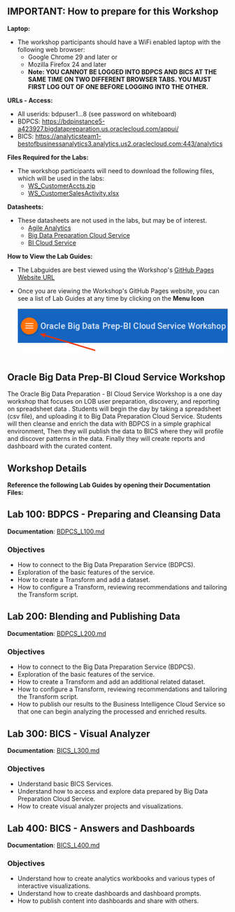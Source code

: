 ## IMPORTANT: How to prepare for this Workshop

**Laptop:** 
- The workshop participants should have a WiFi enabled laptop with the following web browser:
    - Google Chrome 29 and later or
    - Mozilla Firefox 24 and later
    - **Note: YOU CANNOT BE LOGGED INTO BDPCS AND BICS AT THE SAME TIME ON TWO DIFFERENT BROWSER TABS.  YOU MUST FIRST LOG OUT OF ONE BEFORE LOGGING INTO THE OTHER.**

**URLs - Access:**
- All userids: bdpuser1...8 (see password on whiteboard) 
- BDPCS: https://bdpinstance5-a423927.bigdatapreparation.us.oraclecloud.com/appui/
- BICS:  https://analyticsteam1-bestofbusinessanalytics3.analytics.us2.oraclecloud.com:443/analytics

**Files Required for the Labs:** 
- The workshop participants will need to download the following files, which will be used in the labs:
    - [WS\_CustomerAccts.zip](data/WS\_CustomerAccts.zip)
    - [WS\_CustomerSalesActivity.xlsx](data/WS\_CustomerSalesActivity.xlsx)

**Datasheets:** 
- These datasheets are not used in the labs, but may be of interest.
    - [Agile Analytics](datasheets/agile\_analytics.pdf)
    - [Big Data Preparation Cloud Service](datasheets/big-data-prep-cloud-service-ds.pdf)
    - [BI Cloud Service](datasheets/Oracle\_Business\_Intelligence\_Cloud\_Service\_DataSheet.pdf)

**How to View the Lab Guides:**

- The Labguides are best viewed using the Workshop's [GitHub Pages Website URL](https://pcdavies.github.io/BigDataPrepBICS/BDPCS-BICS/) 
- Once you are viewing the Workshop's GitHub Pages website, you can see a list of Lab Guides at any time by clicking on the **Menu Icon**

    ![](images/WorkshopMenu.png)

## Oracle Big Data Prep-BI Cloud Service Workshop

The Oracle Big Data Preparation - BI Cloud Service Workshop is a one day workshop that focuses on LOB user preparation, discovery, and reporting on spreadsheet data . Students will begin the day by taking a spreadsheet (csv file), and uploading it to Big Data Preparation Cloud Service. Students will then cleanse and enrich the data with BDPCS in a simple graphical environment, Then they will publish the data to BICS where they will profile and discover patterns in the data. Finally they will create reports and dashboard with the curated content. 

## Workshop Details

**Reference the following Lab Guides by opening their Documentation Files:**

## Lab 100: BDPCS - Preparing and Cleansing Data

**Documentation**: [BDPCS\_L100.md](BDPCS\_L100.md)

### Objectives

- How to connect to the Big Data Preparation Service (BDPCS).
- Exploration of the basic features of the service.
- How to create a Transform and add a dataset.
- How to configure a Transform, reviewing recommendations and tailoring the Transform script.

## Lab 200: Blending and Publishing Data

**Documentation**: [BDPCS\_L200.md](BDPCS\_L200.md)

### Objectives

- How to connect to the Big Data Preparation Service (BDPCS).
- Exploration of the basic features of the service.
- How to create a Transform and add an additional related dataset.
- How to configure a Transform, reviewing recommendations and tailoring the Transform script.
- How to publish our results to the Business Intelligence Cloud Service so that one can begin analyzing the processed and enriched results.

## Lab 300: BICS - Visual Analyzer

**Documentation**: [BICS\_L300.md](BICS\_L300.md)

### Objectives

- Understand basic BICS Services.
- Understand how to access and explore data prepared by Big Data Preparation Cloud Service.
- How to create visual analyzer projects and visualizations.

## Lab 400: BICS - Answers and Dashboards

**Documentation**: [BICS\_L400.md](BICS\_L400.md)

### Objectives

- Understand how to create analytics workbooks and various types of interactive visualizations.
- Understand how to create dashboards and dashboard prompts.
- How to publish content into dashboards and share with others.
